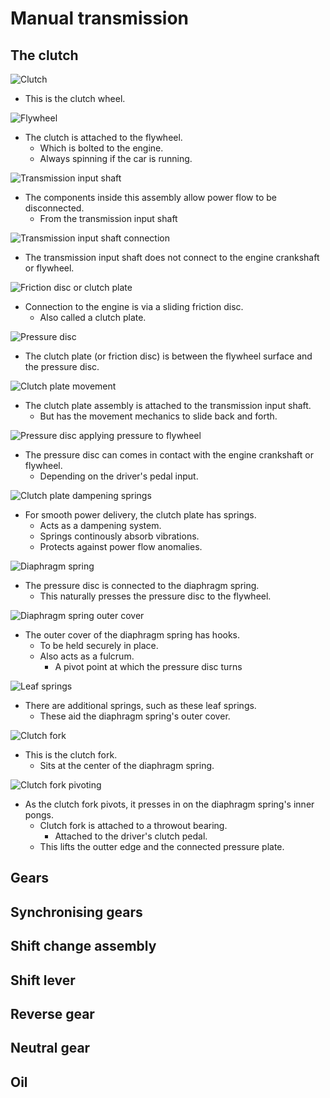 # Manual transmission

## The clutch

![Clutch](images/clutch.png)

- This is the clutch wheel.

![Flywheel](images/flywheel.png)

- The clutch is attached to the flywheel.
  - Which is bolted to the engine.
  - Always spinning if the car is running.

![Transmission input shaft](images/input-shaft.png)

- The components inside this assembly allow power flow to be disconnected.
  - From the transmission input shaft

![Transmission input shaft connection](images/input-shaft-connection.png)

- The transmission input shaft does not connect to the engine crankshaft or flywheel.

![Friction disc or clutch plate](images/friction-disc.png)

- Connection to the engine is via a sliding friction disc.
  - Also called a clutch plate.

![Pressure disc](images/pressure-disc.png)

- The clutch plate (or friction disc) is between the flywheel surface and the pressure disc.

![Clutch plate movement](images/clutch-plate-movement.png)

- The clutch plate assembly is attached to the transmission input shaft.
  - But has the movement mechanics to slide back and forth.

![Pressure disc applying pressure to flywheel](images/pressure-disc-squeeze.png)

- The pressure disc can comes in contact with the engine crankshaft or flywheel.
  - Depending on the driver's pedal input.

![Clutch plate dampening springs](images/clutch-plate-dampening-system.png)

- For smooth power delivery, the clutch plate has springs.
  - Acts as a dampening system.
  - Springs continously absorb vibrations.
  - Protects against power flow anomalies.

![Diaphragm spring](images/diaphragm-spring.png)

- The pressure disc is connected to the diaphragm spring.
  - This naturally presses the pressure disc to the flywheel.

![Diaphragm spring outer cover](images/diaphragm-spring-outer-cover.png)

- The outer cover of the diaphragm spring has hooks.
  - To be held securely in place.
  - Also acts as a fulcrum.
    - A pivot point at which the pressure disc turns

![Leaf springs](images/leaf-springs.png)

- There are additional springs, such as these leaf springs.
  - These aid the diaphragm spring's outer cover.

![Clutch fork](images/clutch-fork.png)

- This is the clutch fork.
  - Sits at the center of the diaphragm spring.

![Clutch fork pivoting](images/clutch-fork-pivot.png)

- As the clutch fork pivots, it presses in on the diaphragm spring's inner pongs.
  - Clutch fork is attached to a throwout bearing.
    - Attached to the driver's clutch pedal.
  - This lifts the outter edge and the connected pressure plate.

## Gears

## Synchronising gears

## Shift change assembly

## Shift lever

## Reverse gear

## Neutral gear

## Oil
